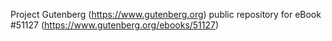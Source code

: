 Project Gutenberg (https://www.gutenberg.org) public repository for
eBook #51127 (https://www.gutenberg.org/ebooks/51127)
